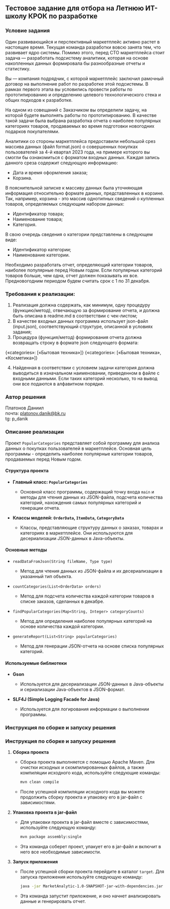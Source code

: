 ## Тестовое задание для отбора на Летнюю ИТ-школу КРОК по разработке

### Условие задания
Один развивающийся и перспективный маркетплейс активно растет в настоящее время. Текущая команда разработки вовсю занята тем, что развивает ядро системы. Помимо этого, перед CTO маркетплейса стоит задача — разработать подсистему аналитики, которая на основе накопленных данных формировала бы разнообразные отчеты и статистику.

Вы — компания подрядчик, с которой маркетплейс заключил рамочный договор на выполнение работ по разработке этой подсистемы. В рамках первого этапа вы условились провести работы по прототипированию и определению целевого технологического стека и общих подходов к разработке.

На одном из совещаний с Заказчиком вы определили задачу, на которой будете выполнять работы по прототипированию. В качестве такой задачи была выбрана разработка отчета о наиболее популярных категориях товаров, продаваемых во время подготовки новогодних подарков покупателями.

Аналитики со стороны маркетплейса предоставили небольшой срез массива данных (файл format.json) о совершенных покупках пользователей за 4-й квартал 2023 года, на примере которого вы смогли бы ознакомиться с форматом входных данных. Каждая запись данного среза содержит следующую информацию:

- Дата и время оформления заказа;
- Корзина.

В пояснительной записке к массиву данных была уточняющая информация относительно формате данных, представленных в корзине. Так, например, корзина - это массив однотипных сведений о купленных товаров, определяемых следующим набором данных:

- Идентификатор товара;
- Наименование товара;
- Категория.

В свою очередь сведения о категории представлены в следующем виде:

- Идентификатор категории;
- Наименование категории.

Необходимо разработать отчет, определяющий категории товаров, наиболее популярные перед Новым годом. Если популярных категорий товаров больше, чем одна, отчет должен показывать их все. Предновогодним периодом будем считать срок с 1 по 31 декабря.

### Требования к реализации:

1. Реализация должна содержать, как минимум, одну процедуру (функцию/метод), отвечающую за формирование отчета, и должна быть описана в readme.md в соответствии с чек-листом;
2. В качестве входных данных программа использует json-файл (input.json), соответствующий структуре, описанной в условиях задания;
3. Процедура (функция/метод) формирования отчета должна возвращать строку в формате json следующего формата:

{«categories»: [«Бытовая техника»]}
{«categories»: [«Бытовая техника», «Косметика»]}

4. Найденная в соответствии с условием задачи категория должна выводиться в изначальном наименовании, приведенном в файле с входными данными. Если таких категорий несколько, то на вывод они все подаются в алфавитном порядке.

### Автор решения
Платонов Даниил \
почта: platonov.danik@bk.ru \
tg: p_danik

### Описание реализации

Проект `PopularCategories` представляет собой программу для анализа данных о покупках пользователей в маркетплейсе. Основная цель программы - определить наиболее популярные категории товаров, продаваемых перед Новым годом.

#### Структура проекта

- **Главный класс: `PopularCategories`**
  - Основной класс программы, содержащий точку входа `main` и методы для чтения данных из JSON-файла, подсчета количества категорий, нахождения самых популярных категорий и генерации отчета.
  
- **Классы моделей: `OrderData`, `ItemData`, `CategoryData`**
  - Классы, представляющие структуру данных о заказах, товарах и категориях в маркетплейсе. Они используются для десериализации JSON-данных в Java-объекты.

#### Основные методы

- `readDataFromJson(String fileName, Type type)`
  - Метод для чтения данных из JSON-файла и их десериализации в указанный тип объекта.
  
- `countCategories(List<OrderData> orders)`
  - Метод для подсчета количества каждой категории товаров в списке заказов, сделанных в декабре.
  
- `findPopularCategories(Map<String, Integer> categoryCounts)`
  - Метод для определения наиболее популярных категорий на основе количества каждой категории.
  
- `generateReport(List<String> popularCategories)`
  - Метод для генерации JSON-отчета на основе списка популярных категорий.

#### Используемые библиотеки

- **Gson**
  - Используется для десериализации JSON-данных в Java-объекты и сериализации Java-объектов в JSON-формат.
  
- **SLF4J (Simple Logging Facade for Java)**
  - Используется для логирования информации о выполнении программы.


### Инструкция по сборке и запуску решения

### Инструкция по сборке и запуску решения

1. **Сборка проекта**
   - Сборка проекта выполняется с помощью Apache Maven. Для очистки исходных и скомпилированных файлов, а также компиляции исходного кода, используйте следующие команды:

     ```bash
     mvn clean compile
     ```
   - После успешной компиляции исходного кода вы можете продолжить сборку проекта и упаковку его в jar-файл с зависимостями.

2. **Упаковка проекта в jar-файл**
   - Для упаковки проекта в jar-файл вместе с зависимостями, используйте следующую команду:

     ```bash
     mvn package assembly:single
     ```
   - Эта команда соберет проект, упакует его в jar-файл и включит в него все необходимые зависимости.

3. **Запуск приложения**
   - После успешной сборки проекта перейдите в каталог `target`. Для запуска приложения используйте следующую команду:

     ```bash
     java -jar MarketAnalytic-1.0-SNAPSHOT-jar-with-dependencies.jar
     ```
   - Эта команда запустит приложение, и оно начнет анализировать данные и генерировать отчет.
